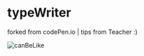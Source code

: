 # typeWriter
forked from codePen.io | tips from Teacher :)


![canBeLike](https://user-images.githubusercontent.com/103030864/168077818-24f6e7c4-0847-4210-bad8-88cb048fd5a6.jpg)
